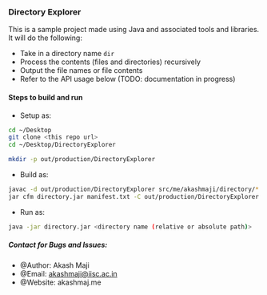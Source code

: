 ### Directory Explorer
This is a sample project made using Java and associated tools and libraries.
It will do the following:
- Take in a directory name `dir`
- Process the contents (files and directories) recursively
- Output the file names or file contents
- Refer to the API usage below (TODO: documentation in progress)

#### Steps to build and run
- Setup as: 
```bash
cd ~/Desktop
git clone <this repo url>
cd ~/Desktop/DirectoryExplorer

mkdir -p out/production/DirectoryExplorer
```

- Build as: 
```bash
javac -d out/production/DirectoryExplorer src/me/akashmaji/directory/*.java src/me/akashmaji/directory/explorer/*.java
jar cfm directory.jar manifest.txt -C out/production/DirectoryExplorer .
```
- Run as:
```bash
java -jar directory.jar <directory name (relative or absolute path)>
```

##### Contact for Bugs and Issues:
- @Author: Akash Maji
- @Email: akashmaji@iisc.ac.in
- @Website: akashmaj.me
